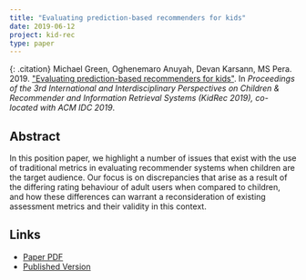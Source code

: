 ```yaml
---
title: "Evaluating prediction-based recommenders for kids"
date: 2019-06-12
project: kid-rec
type: paper
---
```


{: .citation}
Michael Green, Oghenemaro Anuyah, Devan Karsann, MS Pera. 2019. ["Evaluating prediction-based recommenders for kids"](#). In <cite> Proceedings of the 3rd International and Interdisciplinary Perspectives on Children & Recommender and Information Retrieval Systems (KidRec 2019), co-located with ACM IDC 2019</cite>.


## Abstract

In this position paper, we highlight a number of issues that exist with the use of traditional metrics in evaluating recommender systems when children are the target audience. Our focus is on discrepancies that arise as a result of the differing rating behaviour of adult users when compared to children, and how these differences can warrant a reconsideration of existing assessment metrics and their validity in this context.

## Links

* [Paper PDF](https://kidrec.github.io/papers/KidRec_2019_paper_2.pdf)
* [Published Version](https://kidrec.github.io/)
